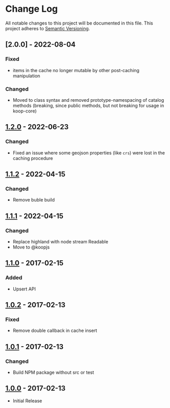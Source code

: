 # Change Log
All notable changes to this project will be documented in this file.
This project adheres to [Semantic Versioning](http://semver.org/).

## [2.0.0] - 2022-08-04
### Fixed
* items in the cache no longer mutable by other post-caching manipulation

### Changed
* Moved to class syntax and removed prototype-namespacing of catalog methods (breaking, since public methods, but not breaking for usage in koop-core)

## [1.2.0] - 2022-06-23
### Changed
* Fixed an issue where some geojson properties (like `crs`) were lost in the caching procedure

## [1.1.2] - 2022-04-15
### Changed
* Remove buble build

## [1.1.1] - 2022-04-15
### Changed
* Replace highland with node stream Readable
* Move to @koopjs

## [1.1.0] - 2017-02-15
### Added
* Upsert API

## [1.0.2] - 2017-02-13
### Fixed
* Remove double callback in cache insert

## [1.0.1] - 2017-02-13
### Changed
* Build NPM package without src or test

## [1.0.0] - 2017-02-13
* Initial Release

[1.2.0]: https://github.com/koopjs/koop-cache-memory/releases/tag/v1.2.0
[1.1.2]: https://github.com/koopjs/koop-cache-memory/releases/tag/v1.1.2
[1.1.1]: https://github.com/koopjs/koop-cache-memory/releases/tag/v1.1.1
[1.1.0]: https://github.com/koopjs/koop-cache-memory/releases/tag/v1.1.0
[1.0.2]: https://github.com/koopjs/koop-cache-memory/releases/tag/v1.0.2
[1.0.1]: https://github.com/koopjs/koop-cache-memory/releases/tag/v1.0.1
[1.0.0]: https://github.com/koopjs/koop-cache-memory/releases/tag/v1.0.0
